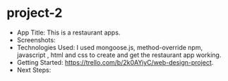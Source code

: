 # project-2
- App Title: This is a restaurant apps.
- Screenshots:
- Technologies Used: I used mongoose.js, method-override npm, javascript , html and css to create and get the restaurant app working.
- Getting Started: https://trello.com/b/2k0AYiyC/web-design-project.
- Next Steps:


